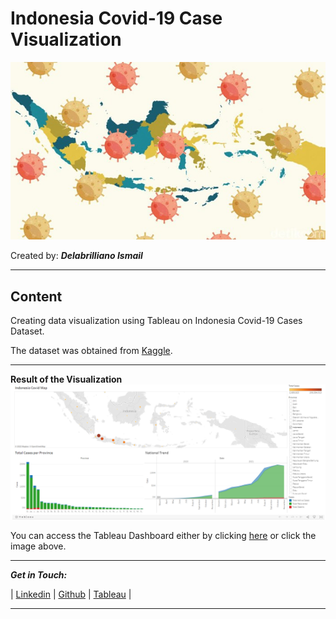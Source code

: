 # **Indonesia Covid-19 Case Visualization**
![image](https://raw.githubusercontent.com/delabrilliano/Indonesia-Covid19-Tableau-Dashboard/main/image/covid19viz.jpeg)

Created by: _**Delabrilliano Ismail**_
<hr>

## **Content**

Creating data visualization using Tableau on Indonesia Covid-19 Cases Dataset.

The dataset was obtained from [Kaggle](https://www.kaggle.com/datasets/hendratno/covid19-indonesia).

<hr>

**Result of the Visualization**
[![dashboard](https://raw.githubusercontent.com/delabrilliano/Indonesia-Covid19-Tableau-Dashboard/main/image/TableauCovid.png)](https://public.tableau.com/app/profile/delabrilliano.ismail/viz/IndonesiaCovid-19CaseVisualization/DashboardCovid)

You can access the Tableau Dashboard either by clicking [here](https://public.tableau.com/app/profile/delabrilliano.ismail/viz/IndonesiaCovid-19CaseVisualization/DashboardCovid) or click the image above.

<hr>

_**Get in Touch:**_

| [Linkedin](https://www.linkedin.com/in/delabrilliano-ismail-05758715a/) | [Github](https://github.com/delabrilliano) | [Tableau](https://public.tableau.com/app/profile/delabrilliano.ismail) |
<hr>
